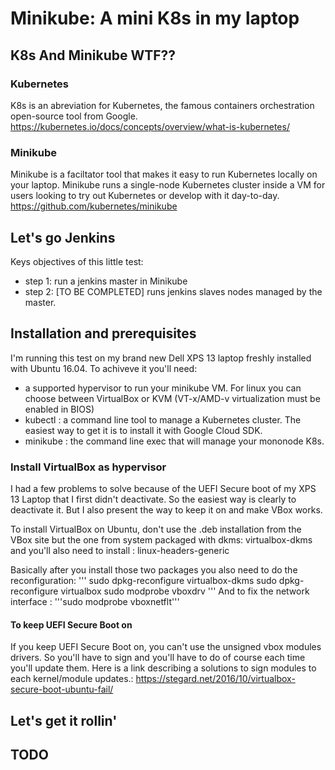 
# Minikube: A mini K8s in my laptop

## K8s And Minikube WTF??

### Kubernetes
K8s is an abreviation for Kubernetes, the famous containers orchestration open-source tool from Google.
https://kubernetes.io/docs/concepts/overview/what-is-kubernetes/

### Minikube
Minikube is a faciltator tool that makes it easy to run Kubernetes locally on your laptop. Minikube runs a single-node Kubernetes cluster inside a VM for users looking to try out Kubernetes or develop with it day-to-day.
https://github.com/kubernetes/minikube

## Let's go Jenkins
Keys objectives of this little test:
 * step 1: run a jenkins master in Minikube
 * step 2: [TO BE COMPLETED] runs jenkins slaves nodes managed by the master.

## Installation and prerequisites

I'm running this test on my brand new Dell XPS 13 laptop freshly installed with Ubuntu 16.04.
To achiveve it you'll need:
 * a supported hypervisor to run your minikube VM. For linux you can choose between VirtualBox or KVM (VT-x/AMD-v virtualization must be enabled in BIOS)
 * kubectl : a command line tool to manage a Kubernetes cluster. The easiest way to get it is to install it with Google Cloud SDK.
 * minikube : the command line exec that will manage your mononode K8s.

### Install VirtualBox as hypervisor

I had a few problems to solve because of the UEFI Secure boot of my XPS 13 Laptop that I first didn't deactivate.
So the easiest way is clearly to deactivate it. But I also present the way to keep it on and make VBox works.

To install VirtualBox on Ubuntu, don't use the .deb installation from the VBox site but the one from system packaged with dkms:
virtualbox-dkms
and you'll also need to install : linux-headers-generic

Basically after you install those two packages you also need to do the reconfiguration:
'''
sudo dpkg-reconfigure virtualbox-dkms
sudo dpkg-reconfigure virtualbox
sudo modprobe vboxdrv
'''
And to fix the network interface :
'''sudo modprobe vboxnetflt'''

#### To keep UEFI Secure Boot on
If you keep UEFI Secure Boot on, you can't use the unsigned vbox modules drivers. So you'll have to sign and you'll have to do of course each time you'll update them.
Here is a link describing a solutions to sign modules to each kernel/module updates.:
https://stegard.net/2016/10/virtualbox-secure-boot-ubuntu-fail/



## Let's get it rollin'

## TODO
